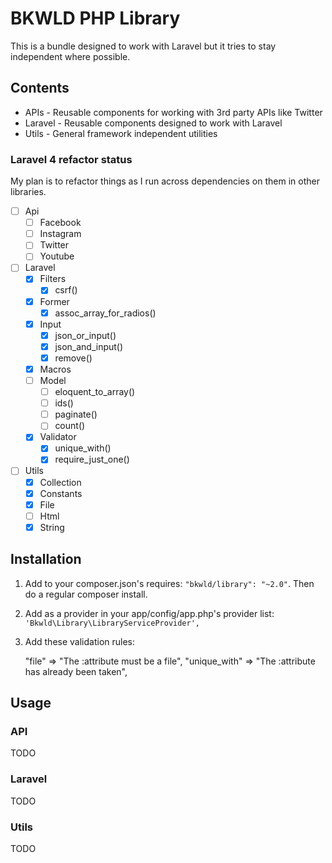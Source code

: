 # BKWLD PHP Library

This is a bundle designed to work with Laravel but it tries to stay independent where possible.

## Contents

* APIs - Reusable components for working with 3rd party APIs like Twitter
* Laravel - Reusable components designed to work with Laravel
* Utils - General framework independent utilities

### Laravel 4 refactor status

My plan is to refactor things as I run across dependencies on them in other libraries.

* [ ] Api
	* [ ] Facebook
	* [ ] Instagram
	* [ ] Twitter
	* [ ] Youtube
* [ ] Laravel
	* [x] Filters
		* [x] csrf()
	* [x] Former
		* [x] assoc_array_for_radios()
	* [x] Input
		* [x] json_or_input()
		* [x] json_and_input()
		* [x] remove()
	* [x] Macros
	* [ ] Model
		* [ ] eloquent_to_array()
		* [ ] ids()
		* [ ] paginate()
		* [ ] count()
	* [x] Validator
		* [x] unique_with()
		* [x] require_just_one()
* [ ] Utils
	* [x] Collection
	* [X] Constants
	* [x] File
	* [ ] Html
	* [x] String

## Installation

1. Add to your composer.json's requires: `"bkwld/library": "~2.0"`.  Then do a regular composer install.
2. Add as a provider in your app/config/app.php's provider list: `'Bkwld\Library\LibraryServiceProvider',`
3. Add these validation rules:

	"file" => "The :attribute must be a file",
	"unique_with" => "The :attribute has already been taken",

## Usage

### API

TODO

### Laravel

TODO

### Utils

TODO